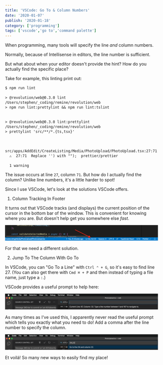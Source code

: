 ```yaml
---
title: 'VSCode: Go To & Column Numbers'
date: '2020-01-07'
publish: '2020-01-18'
category: ['programming']
tags: ['vscode','go to','command palette']
---
```


When programming, many tools will specify the line _and_ column numbers.

Normally, because of Intellisense in editors, the line number is sufficient.

But what about when your editor doesn't provide the hint? How do you actually find the specific place?

Take for example, this linting print out:

```shell
$ npm run lint

> @revolution/web@0.3.0 lint /Users/stephen/_coding/remine/revolution/web
> npm run lint:prettylint && npm run lint:tslint


> @revolution/web@0.3.0 lint:prettylint /Users/stephen/_coding/remine/revolution/web
> prettylint 'src/**/*.{ts,tsx}'


  src/apps/AddEdit/CreateListing/Media/PhotoUpload/PhotoUpload.tsx:27:71
  ⚠  27:71  Replace '') with "");  prettier/prettier

  1 warning
```

The issue occurs at line `27`, column `71`. But how do I actually find the column? Unlike line numbers, it's a little harder to spot!

Since I use VSCode, let's look at the solutions VSCode offers.

1. Column Tracking In Footer

It turns out that VSCode tracks (and displays) the current position of the cursor in the bottom bar of the window. This is convenient for knowing where you are. But doesn't help get you somewhere else _fast_.

![](./vscode-footer.png)

For that we need a different solution.

2. Jump To The Column With Go To

In VSCode, you can "Go To a Line" with `Ctrl ⌃ + G`, so it's easy to find line 27. (You can also get there with `Cmd ⌘ + P` and then instead of typing a file name, just type a `:`.)

VSCode provides a useful prompt to help here:

![](./go-to-prompt.png)

As many times as I've used this, I apparently never read the useful prompt which tells you exactly what you need to do! Add a comma after the line number to specify the column.

![](./go-to-example.png)

Et voilá! So many new ways to easily find my place!
